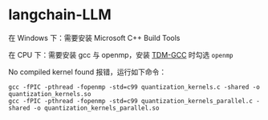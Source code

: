 # langchain-LLM
在 Windows 下：需要安装 Microsoft C++ Build Tools

在 CPU 下：需要安装 gcc 与 openmp，安装 [TDM-GCC](https://jmeubank.github.io/tdm-gcc/) 时勾选 `openmp`

No compiled kernel found 报错，运行如下命令：
```shell
gcc -fPIC -pthread -fopenmp -std=c99 quantization_kernels.c -shared -o quantization_kernels.so
gcc -fPIC -pthread -fopenmp -std=c99 quantization_kernels_parallel.c -shared -o quantization_kernels_parallel.so
```
